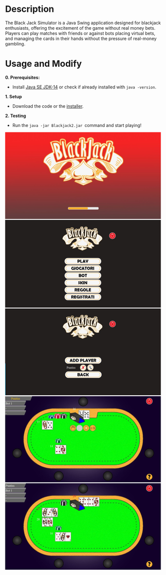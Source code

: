 # Description
The Black Jack Simulator is a Java Swing application designed for blackjack enthusiasts, offering the excitement of the game without real money bets. Players can play matches with friends or against bots placing virtual bets, and managing the cards in their hands without the pressure of real-money gambling.

# Usage and Modify
**0. Prerequisites:**

- Install [Java SE JDK-14](https://www.oracle.com/java/technologies/javase/jdk14-archive-downloads.html) or check if already installed with `java -version`.

**1. Setup**

- Download the code or the [installer](https://puntaandrea.wixsite.com/blackj).

**2. Testing**

- Run the `java -jar Blackjack2.jar `command and start playing!

![](https://github.com/Puntiss/java-blackjack/blob/master/screenshot/loading.JPG)
![](https://github.com/Puntiss/java-blackjack/blob/master/screenshot/home.JPG)
![](https://github.com/Puntiss/java-blackjack/blob/master/screenshot/add%20player.JPG)
![](https://github.com/Puntiss/java-blackjack/blob/master/screenshot/betting.JPG)
![](https://github.com/Puntiss/java-blackjack/blob/master/screenshot/split.JPG)
